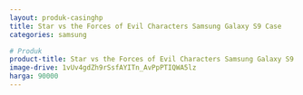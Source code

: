```yaml
---
layout: produk-casinghp
title: Star vs the Forces of Evil Characters Samsung Galaxy S9 Case
categories: samsung

# Produk
product-title: Star vs the Forces of Evil Characters Samsung Galaxy S9 Case
image-drive: 1vUv4gdZh9rSsfAYITn_AvPpPTIQWA5lz
harga: 90000
---
```

